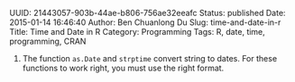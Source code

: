 UUID: 21443057-903b-44ae-b806-756ae32eeafc
Status: published
Date: 2015-01-14 16:46:40
Author: Ben Chuanlong Du
Slug: time-and-date-in-r
Title: Time and Date in R
Category: Programming
Tags: R, date, time, programming, CRAN


1. The function `as.Date` and `strptime` convert string to dates. 
For these functions to work right, 
you must use the right format.
